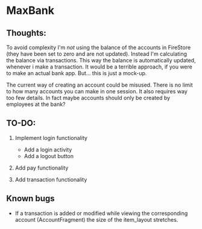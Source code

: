 # MaxBank

## Thoughts:
To avoid complexity I'm *not* using the balance of the accounts in FireStore (they have been set to zero and are not updated). 
Instead I'm calculating the balance via transactions. This way the balance is automatically updated, whenever i make a transaction.
It would be a terrible approach, if you were to make an actual bank app. But... this is just a mock-up.

The current way of creating an account could be misused. There is no limit to how many accounts you can make in one session.
It also requires way too few details. In fact maybe accounts should only be created by employees at the bank?



## TO-DO:
1. Implement login functionality 
	* Add a login activity
	* Add a logout button

2. Add pay functionality

3. Add transaction functionality

## Known bugs
* If a transaction is added or modified while viewing the corresponding account (AccountFragment) the size of the item_layout stretches.
